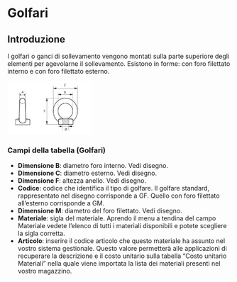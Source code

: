 # Golfari

## Introduzione
I golfari o ganci di sollevamento vengono montati sulla parte superiore degli elementi per agevolarne il sollevamento.  Esistono in forme: con foro filettato interno e con foro filettato esterno.

<img src="img/Golfari.png" height="120px">

### Campi della tabella (Golfari)

- **Dimensione B**: diametro foro interno. Vedi disegno.
- **Dimensione C**: diametro esterno. Vedi disegno.
- **Dimensione F**: altezza anello. Vedi disegno.
- **Codice**: codice che identifica il tipo di golfare. Il golfare standard, rappresentato nel disegno corrisponde a GF. 
Quello con foro filettato all’esterno corrisponde a GM.
- **Dimensione M**: diametro del foro filettato. Vedi disegno.
- **Materiale**: sigla del materiale. Aprendo il menu a tendina del campo Materiale vedete l’elenco di tutti i materiali disponibili e potete scegliere la sigla corretta.
- **Articolo**: inserire il codice articolo che questo materiale ha assunto nel vostro sistema gestionale. Questo valore permetterà alle applicazioni di recuperare la descrizione e il costo unitario sulla tabella “Costo unitario Materiali” nella quale viene importata la lista dei materiali presenti nel vostro magazzino.
